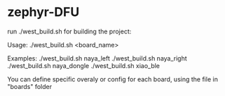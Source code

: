 # zephyr-DFU
run ./west_build.sh for building the project:

Usage: ./west_build.sh <board_name> 
 
Examples:
       ./west_build.sh naya_left 
       ./west_build.sh naya_right 
       ./west_build.sh naya_dongle 
       ./west_build.sh xiao_ble 
       
       
You can define specific overaly or config for each board, using the file in "boards" folder

